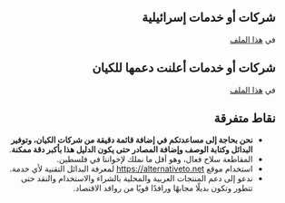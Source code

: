 <div dir='rtl' align='right'>

## شركات أو خدمات إسرائيلية

في
[هذا الملف](./isreal-companies-services.json)

## شركات أو خدمات أعلنت دعمها للكيان

في
[هذا الملف](./companies-support-isreal.json)

## نقاط متفرقة

- **نحن بحاجة إلى مساعدتكم في إضافة قائمة دقيقة من شركات الكيان، وتوفير البدائل وكتابة الوصف وإضافة المصادر حتى يكون الدليل هذا بأكبر دقة ممكنة**.
- المقاطعة سلاح فعال، وهو أقل ما نملك لإخواننا في فلسطين.
- استخدام موقع https://alternativeto.net لمعرفة البدائل التقنية لأي خدمة.
- ندعو إلى دعم المنتجات العربية والمحلية بالشراء والاستخدام والنقد حتى تتطور وتكون بديلًا مجابهًا ورافدًا قويًا من روافد الاقتصاد.
